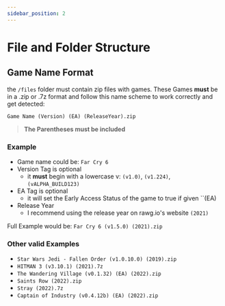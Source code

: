 ```yaml
---
sidebar_position: 2
---
```


# File and Folder Structure

## Game Name Format

the `/files` folder must contain zip files with games. These Games **must** be in a .zip or .7z format and follow this name
scheme to work correctly and get detected:

`Game Name (Version) (EA) (ReleaseYear).zip`

> **The Parentheses must be included**

### Example

- Game name could be: `Far Cry 6`
- Version Tag is optional
  - it **must** begin with a lowercase v: `(v1.0)`, `(v1.224)`, `(vALPHA_BUILD123)`
- EA Tag is optional
  - it will set the Early Access Status of the game to true if given ``(EA)
- Release Year
  - I recommend using the release year on rawg.io's website `(2021)`

Full Example would be: `Far Cry 6 (v1.5.0) (2021).zip`

### Other valid Examples

- `Star Wars Jedi - Fallen Order (v1.0.10.0) (2019).zip`
- `HITMAN 3 (v3.10.1) (2021).7z`
- `The Wandering Village (v0.1.32) (EA) (2022).zip`
- `Saints Row (2022).zip`
- `Stray (2022).7z`
- `Captain of Industry (v0.4.12b) (EA) (2022).zip`
